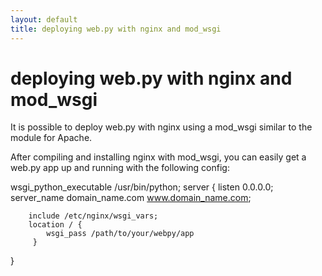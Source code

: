 ```yaml
---
layout: default
title: deploying web.py with nginx and mod_wsgi
---
```


# deploying web.py with nginx and mod_wsgi

It is possible to deploy web.py with nginx using a mod_wsgi similar to the module for Apache.

After compiling and installing nginx with mod_wsgi, you can easily get a web.py app up and running with the following config:


  wsgi_python_executable  /usr/bin/python;
  server {
        listen 0.0.0.0;
        server_name domain_name.com www.domain_name.com;

        include /etc/nginx/wsgi_vars;
        location / {
            wsgi_pass /path/to/your/webpy/app     
         }
  }
